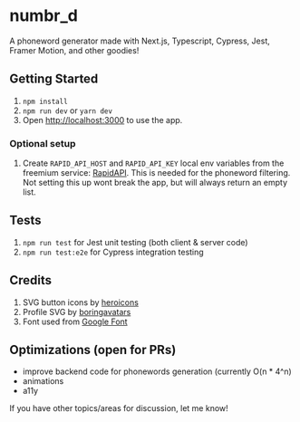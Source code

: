 # numbr_d

A phoneword generator made with Next.js, Typescript, Cypress, Jest, Framer Motion, and other goodies!

## Getting Started

1. `npm install`
2. `npm run dev` or `yarn dev`
3. Open [http://localhost:3000](http://localhost:3000) to use the app.

### Optional setup

1. Create `RAPID_API_HOST` and `RAPID_API_KEY` local env variables from the freemium service: [RapidAPI](https://rapidapi.com/dpventures/api/wordsapi/). This is needed for the phoneword filtering. Not setting this up wont break the app, but will always return an empty list.

## Tests

1. `npm run test` for Jest unit testing (both client & server code)
2. `npm run test:e2e` for Cypress integration testing

## Credits

1. SVG button icons by [heroicons](https://github.com/tailwindlabs/heroicons)
2. Profile SVG by [boringavatars](https://boringavatars.com/)
3. Font used from [Google Font](https://fonts.google.com/)

## Optimizations (open for PRs)

- improve backend code for phonewords generation (currently O(n \* 4^n)
- animations
- a11y

If you have other topics/areas for discussion, let me know!
